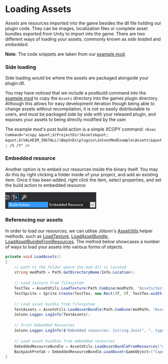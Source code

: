 # Loading Assets

_Assets_ are resources imported into the game besides the dll file holding our plugin code.
They can be images, localization files or complete asset bundles exported from Unity to import into the game.
There are two different ways of loading your assets, commonly known as _side loaded_ and _embedded_.

**Note**: The code snippets are taken from our [example mod](https://github.com/Valheim-Modding/JotunnModExample).

### Side loading

Side loading would be where the assets are packaged alongside your plugin.dll. 

You may have noticed that we include a postbuild command into the [example mod](https://github.com/Valheim-Modding/JotunnModExample) to copy the `Assets` directory into the games plugin directory.
Although this allows for easy development iteration though being able to change assets without recompilation, it is not so easily distributable to users, and must be packaged side by side with your released plugin, and exposes your assets to being directly modified by the user.

The example mod's post build action is a simple XCOPY command: `<Exec Command="xcopy &quot;$(ProjectDir)Assets&quot; &quot;$(VALHEIM_INSTALL)\BepInEx\plugins\JotunnModExample\Assets\&quot; /S /Y" />`

### Embedded resource

Another option is to embed our resources inside the binary itself.
You may do this by right clicking a folder inside of your project, and add an existing item.
Once it has been added, right click the item, select properties, and set the build action to embedded resource:

![Assets.Embedded Resource](../images/data/Assets.EmbeddedResource.png)


### Referencing our assets

In order to load our resources, we can utilise Jötunn's [AssetUtils](xref:Jotunn.Utils.AssetUtils) helper methods, such as [LoadTexture](xref:Jotunn.Utils.AssetUtils.LoadTexture(System.String,System.Boolean)), [LoadAssetBundle](xref:Jotunn.Utils.AssetUtils.LoadAssetBundle(System.String)), [LoadAssetBundleFromResources](xref:Jotunn.Utils.AssetUtils.LoadAssetBundleFromResources(System.String,System.Reflection.Assembly)). The method below showcases a number of ways to load your assets into various forms of objects.

```cs
private void LoadAssets()
{
    // path to the folder where the mod dll is located
    string modPath = Path.GetDirectoryName(Info.Location);

    // Load texture from filesystem
    TestTex = AssetUtils.LoadTexture(Path.Combine(modPath, "Assets/test_tex.jpg"));
    TestSprite = Sprite.Create(TestTex, new Rect(0f, 0f, TestTex.width, TestTex.height), Vector2.zero);

    // Load asset bundle from filesystem
    TestAssets = AssetUtils.LoadAssetBundle(Path.Combine(modPath, "Assets/jotunnlibtest"));
    Jotunn.Logger.LogInfo(TestAssets);

    // Print Embedded Resources
    Jotunn.Logger.LogInfo($"Embedded resources: {string.Join(", ", typeof(JotunnModExample).Assembly.GetManifestResourceNames())}");

    // Load asset bundles from embedded resources
    EmbeddedResourceBundle = AssetUtils.LoadAssetBundleFromResources("eviesbackpacks");
    BackpackPrefab = EmbeddedResourceBundle.LoadAsset<GameObject>("CapeSilverBackpack");
}
```